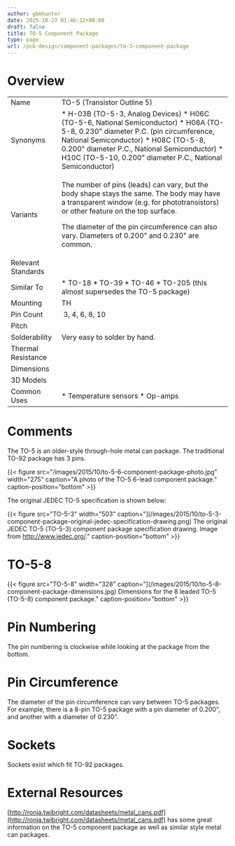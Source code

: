 ```yaml
---
author: gbmhunter
date: 2015-10-27 01:46:12+00:00
draft: false
title: TO-5 Component Package
type: page
url: /pcb-design/component-packages/to-5-component-package
---
```


# Overview

<table ><tbody ><tr >
<td style="width: 100px;" >Name
</td>
<td >TO-5 (Transistor Outline 5)
</td></tr><tr >
<td >Synonyms
</td>
<td >  * H-03B (TO-5-3, Analog Devices)  * H06C (TO-5-6, National Semiconductor)  * H08A (TO-5-8, 0.230" diameter P.C. (pin circumference, National Semiconductor)  * H08C (TO-5-8, 0.200" diameter P.C., National Semiconductor)  * H10C (TO-5-10, 0.200" diameter P.C., National Semiconductor)
</td></tr><tr >
<td >Variants
</td>
<td >

The number of pins (leads) can vary, but the body shape stays the same. The body may have a transparent window (e.g. for phototransistors) or other feature on the top surface.

The diameter of the pin circumference can also vary. Diameters of 0.200" and 0.230" are common.

</td></tr><tr >
<td >Relevant Standards
</td>
<td > 
</td></tr><tr >
<td >Similar To
</td>
<td >  * TO-18  * TO-39  * TO-46  * TO-205 (this almost supersedes the TO-5 package)
</td></tr><tr >
<td >Mounting
</td>
<td >TH
</td></tr><tr >
<td >Pin Count
</td>
<td > 3, 4, 6, 8, 10
</td></tr><tr >
<td >Pitch
</td>
<td > 
</td></tr><tr >
<td >Solderability
</td>
<td >Very easy to solder by hand.
</td></tr><tr >
<td >Thermal Resistance
</td>
<td > 
</td></tr><tr >
<td >Dimensions
</td>
<td > 
</td></tr><tr >
<td >3D Models
</td>
<td > 
</td></tr><tr >
<td >Common Uses
</td>
<td >  * Temperature sensors  * Op-amps
</td></tr></tbody></table>

# Comments

The TO-5 is an older-style through-hole metal can package. The traditional TO-92 package has 3 pins.

{{< figure src="/images/2015/10/to-5-6-component-package-photo.jpg" width="275" caption="A photo of the TO-5 6-lead component package." caption-position="bottom" >}}

The original JEDEC TO-5 specification is shown below:

{{< figure src="TO-5-3" width="503" caption="](/images/2015/10/to-5-3-component-package-original-jedec-specification-drawing.png) The original JEDEC TO-5 (TO-5-3) component package specification drawing. Image from http://www.jedec.org/." caption-position="bottom" >}}

# TO-5-8

{{< figure src="TO-5-8" width="328" caption="](/images/2015/10/to-5-8-component-package-dimensions.jpg) Dimensions for the 8 leaded TO-5 (TO-5-8) component package." caption-position="bottom" >}}

# Pin Numbering

The pin numbering is clockwise while looking at the package from the bottom.

# Pin Circumference

The diameter of the pin circumference can vary between TO-5 packages. For example, there is a 8-pin TO-5 package with a pin diameter of 0.200", and another with a diameter of 0.230".

# Sockets

Sockets exist which fit TO-92 packages.

# External Resources

[http://ronja.twibright.com/datasheets/metal_cans.pdf](http://ronja.twibright.com/datasheets/metal_cans.pdf) has some great information on the TO-5 component package as well as similar style metal can packages.
